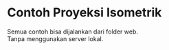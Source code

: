 # Contoh Proyeksi Isometrik  

Semua contoh bisa dijalankan dari folder web.  
Tanpa menggunakan server lokal.

